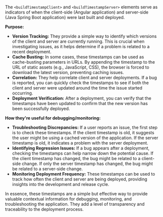 The `<buildTimestampClient>` and `<buildTimestampServer>` elements serve as indicators of when the client-side (Angular application) and server-side (Java Spring Boot application) were last built and deployed.

**Purpose:**

*   **Version Tracking:** They provide a simple way to identify which versions of the client and server are currently running. This is crucial when investigating issues, as it helps determine if a problem is related to a recent deployment.
*   **Cache Busting:** In some cases, these timestamps can be used as cache-busting parameters in URLs. By appending the timestamp to the URL of static assets (e.g., JavaScript, CSS), the browser is forced to download the latest version, preventing caching issues.
*   **Correlation:** They help correlate client and server deployments. If a bug is reported, you can quickly check the timestamps to see if both the client and server were updated around the time the issue started occurring.
*   **Deployment Verification:** After a deployment, you can verify that the timestamps have been updated to confirm that the new version has been successfully deployed.

**How they're useful for debugging/monitoring:**

*   **Troubleshooting Discrepancies:** If a user reports an issue, the first step is to check these timestamps. If the client timestamp is old, it suggests the user might be using a cached version of the application. If the server timestamp is old, it indicates a problem with the server deployment.
*   **Identifying Regression Issues:**  If a bug appears after a deployment, checking the timestamps can help narrow down the potential cause. If the client timestamp has changed, the bug might be related to a client-side change. If only the server timestamp has changed, the bug might be related to a server-side change.
*   **Monitoring Deployment Frequency:**  These timestamps can be used to track how often the client and server are being deployed, providing insights into the development and release cycle.

In essence, these timestamps are a simple but effective way to provide valuable contextual information for debugging, monitoring, and troubleshooting the application.  They add a level of transparency and traceability to the deployment process.